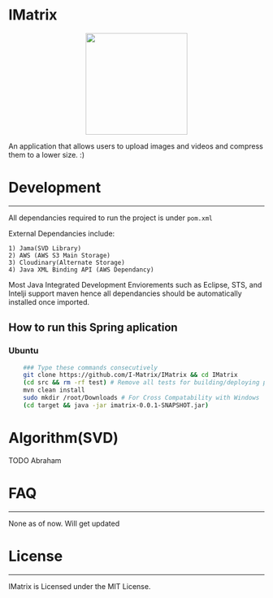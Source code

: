 # IMatrix

<p align="center"><a target="_blank"><img width="200"src="https://i.imgur.com/37HGorC.png"></a></p>


An application that allows users to upload images and videos and compress
them to a lower size. :)


# Development
---

All dependancies required to run the project is under <code>pom.xml</code>

External Dependancies include:

    1) Jama(SVD Library)
    2) AWS (AWS S3 Main Storage)
    3) Cloudinary(Alternate Storage)
    4) Java XML Binding API (AWS Dependancy)

Most Java Integrated Development Enviorements such as Eclipse, STS, and Intelji support maven hence all dependancies should be automatically installed once imported.

## How to run this Spring aplication

### Ubuntu
```sh
    ### Type these commands consecutively
    git clone https://github.com/I-Matrix/IMatrix && cd IMatrix
    (cd src && rm -rf test) # Remove all tests for building/deploying purposes
    mvn clean install
    sudo mkdir /root/Downloads # For Cross Compatability with Windows
    (cd target && java -jar imatrix-0.0.1-SNAPSHOT.jar)
```

# Algorithm(SVD)

TODO Abraham

# FAQ
---

None as of now. Will get updated

# License
---

IMatrix is Licensed under the MIT License.
